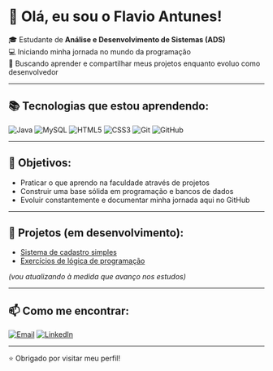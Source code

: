 # 👋 Olá, eu sou o Flavio Antunes!  

🎓 Estudante de **Análise e Desenvolvimento de Sistemas (ADS)**  
💻 Iniciando minha jornada no mundo da programação  
🚀 Buscando aprender e compartilhar meus projetos enquanto evoluo como desenvolvedor  

---

## 📚 Tecnologias que estou aprendendo:
![Java](https://img.shields.io/badge/Java-ED8B00?style=for-the-badge&logo=openjdk&logoColor=white)
![MySQL](https://img.shields.io/badge/MySQL-005C84?style=for-the-badge&logo=mysql&logoColor=white)
![HTML5](https://img.shields.io/badge/HTML5-E34F26?style=for-the-badge&logo=html5&logoColor=white)
![CSS3](https://img.shields.io/badge/CSS3-1572B6?style=for-the-badge&logo=css3&logoColor=white)
![Git](https://img.shields.io/badge/Git-F05032?style=for-the-badge&logo=git&logoColor=white)
![GitHub](https://img.shields.io/badge/GitHub-181717?style=for-the-badge&logo=github&logoColor=white)

---

## 🌱 Objetivos:
- Praticar o que aprendo na faculdade através de projetos  
- Construir uma base sólida em programação e bancos de dados  
- Evoluir constantemente e documentar minha jornada aqui no GitHub  

---

## 📂 Projetos (em desenvolvimento):
- [Sistema de cadastro simples](#)  
- [Exercícios de lógica de programação](#)  

*(vou atualizando à medida que avanço nos estudos)*  

---

## 📫 Como me encontrar:
[![Email](https://img.shields.io/badge/Email-D14836?style=for-the-badge&logo=gmail&logoColor=white)](mailto:flavinwx@gmail.com)
[![LinkedIn](https://img.shields.io/badge/LinkedIn-0077B5?style=for-the-badge&logo=linkedin&logoColor=white)](https://linkedin.com/in/flávio-henrique-622280369)

---

⭐ Obrigado por visitar meu perfil!  
